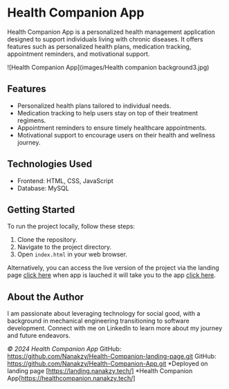 # Health Companion App

Health Companion App is a personalized health management application designed to support individuals living with chronic diseases. It offers features such as personalized health plans, medication tracking, appointment reminders, and motivational support.

![Health Companion App](images/Health companion background3.jpg)

## Features

- Personalized health plans tailored to individual needs.
- Medication tracking to help users stay on top of their treatment regimens.
- Appointment reminders to ensure timely healthcare appointments.
- Motivational support to encourage users on their health and wellness journey.

## Technologies Used

- Frontend: HTML, CSS, JavaScript
- Database: MySQL

## Getting Started

To run the project locally, follow these steps:

1. Clone the repository.
2. Navigate to the project directory.
3. Open `index.html` in your web browser.

Alternatively, you can access the live version of the project via the landing page [click here](https://nanakzy.github.io/Health-Companion-landing-page) when app is lauched it will take you to the app [click here](https://nanakzy.github.io/Health-Companion-App/).


## About the Author

I am passionate about leveraging technology for social good, with a background in mechanical engineering transitioning to software development. Connect with me on LinkedIn to learn more about my journey and future endeavors.


*© 2024 Health Companion App* 
GitHub: https://github.com/Nanakzy/Health-Companion-landing-page.git
GitHub: https://github.com/Nanakzy/Health-Companion-App.git
*Deployed on landing page [https://landing.nanakzy.tech/]
*Health Companion App[https://healthcompanion.nanakzy.tech/]

